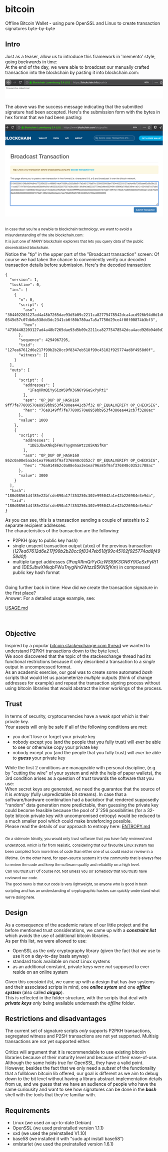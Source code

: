 # bitcoin
Offline Bitcoin Wallet - using pure OpenSSL and Linux to create transaction signatures byte-by-byte 

## Intro

Just as a teaser, allow us to introduce this framework in 'memento' style, going _backwards_ in time:<br/>
At the end of the day, we were able to broadcast our manually crafted transaction into the blockchain by pasting it into blockchain.com:<br/>

![pushtx](/images/blockchain.info-pushtx.png)<br/>

The above was the success message indicating that the submitted signature had been accepted. Here's the submission form with the bytes in hex format that we had been pasting:<br/>

![pushtx](/images/blockchain.com-btc-pushtx.png)

<br/>
<sup>In case that you're a newbie to blockchain technology, we want to avoid a misunderstanding of the site blockchain.com:<br/>
It is just one of MANY blockchain explorers that lets you query data of the public decentralized blockchain.<br/></sup>
Notice the "tip" in the upper part of the "Broadcast transaction" screen: Of course we had taken the chance to conveniently verify our decoded transaction details before submission. Here's the decoded transaction:<br/>

    {
      "version": 1,
      "locktime": 0,
      "ins": [
        {
          "n": 0,
          "script": {
            "asm": "304402203127ad4a48b7265dae93d5b09c2211ca82775478542dca4acd926b94d0d1d65202202557027d26c265513fc84e3a62332770ed3dfec652f498139690b756b5384e1d01 0345d57c07db0a538dd3dc2341cb6f80b780aa7a5a7750d29ce4f00f00874b3bf3",
            "hex": "47304402203127ad4a48b7265dae93d5b09c2211ca82775478542dca4acd926b94d0d1d65202202557027d26c265513fc84e3a62332770ed3dfec652f498139690b756b5384e1d01210345d57c07db0a538dd3dc2341cb6f80b780aa7a5a7750d29ce4f00f00874b3bf3"
          },
          "sequence": 4294967295,
          "txid": "127ea67612d6e217f99b2b28cc9f8347eb518f99c45102f925774ad8f4958d0f",
          "witness": []
        }
      ],
      "outs": [
        {
          "script": {
            "addresses": [
              "1FaqXRmQiYyGizWS9fK3GN6Y9GeSxPyRt1"
            ],
            "asm": "OP_DUP OP_HASH160 9ff7fe77800570e8959bb953f4380ea442cb7f32 OP_EQUALVERIFY OP_CHECKSIG",
            "hex": "76a9149ff7fe77800570e8959bb953f4380ea442cb7f3288ac"
          },
          "value": 1000
        },
        {
          "script": {
            "addresses": [
              "1DESJbwXNkqbFWuTnygNnGWtzz85KNSfKm"
            ],
            "asm": "OP_DUP OP_HASH160 862c0a08e5aa3e1ea796a85f9af376848c0352c7 OP_EQUALVERIFY OP_CHECKSIG",
            "hex": "76a914862c0a08e5aa3e1ea796a85f9af376848c0352c788ac"
          },
          "value": 3000
        }
      ],
      "hash": "180d08561d4f85e22bfcde890a17f353250c302e995042a1e42b226984e3e9da",
      "txid": "180d08561d4f85e22bfcde890a17f353250c302e995042a1e42b226984e3e9da"
    }

As you can see, this is a transaction sending a couple of satoshis to 2 separate recipient addresses.<br/>
The characteristics of the transaction are the following:

- P2PKH (pay to public key hash)
- single unspent transaction output (utxo) of the previous transaction (_127ea67612d6e217f99b2b28cc9f8347eb518f99c45102f925774ad8f4958d0f_)
- multiple target addresses (_1FaqXRmQiYyGizWS9fK3GN6Y9GeSxPyRt1_ and _1DESJbwXNkqbFWuTnygNnGWtzz85KNSfKm_) in compressed public key hash format

<br/>
Going further back in time: How did we create the transaction signature in the first place?<br/>
Answer: For a detailed usage example, see:

[USAGE.md](USAGE.md)

<br/>

## Objective

Inspired by a popular [bitcoin.stackexchange.com thread](https://bitcoin.stackexchange.com/questions/32628/redeeming-a-raw-transaction-step-by-step-example-required) we wanted to understand P2PKH transactions down to the byte level.<br/>
We soon discovered that the topic of the stackexchange thread had its functional restrictions because it only described a transaction to a _single_ output in uncompressed format.<br/>
As an academic exercise, our goal was to create some automated _bash_ scripts that would let us parameterize _multiple_ outputs (think of change addresses for example) and repeat the transaction signing process without using bitcoin libraries that would abstract the inner workings of the process.<br/>

## Trust

In terms of security, cryptocurrencies have a weak spot which is their private key.<br/>
Your assets will only be safe if all of the following conditions are met:<br/>

- you don't lose or forget your private key
- nobody except you (and the people that you fully trust) will _ever_ be able to see or otherwise copy your private key
- nobody except you (and the people that you fully trust) will _ever_ be able to __*guess*__ your private key

While the first 2 conditions are manageable with personal discipline, (e.g. by "cutting the wire" of your system and with the help of paper wallets), the 3rd condition arises as a question of _trust_ towards the software that you use:<br/>
When secret keys are generated, we need the guarantee that the source of it is _entropy_ (fully unpredictable bit streams). In case that a software/hardware combination had a backdoor that rendered supposedly "random" data generation more predictable, then guessing the private key could become feasible because the pool of 2ˆ256 possibilities (for a 32-byte bitcoin private key with uncompromised entropy) would be reduced to a much smaller pool which could make bruteforcing possible.<br/>
Please read the details of our approach to entropy here: [ENTROPY.md](ENTROPY.md) <br/>
<br/>
<sub>On a sidenote: Ideally, you would only trust software that you have fully _reviewed_ and understood, which is far from realistic, considering that our favourite Linux system has been compiled from more lines of code than either one of us could read or review in a lifetime. On the other hand, for open-source systems it's the _community_ that is always free to review the code and keep the software quality and reliability on a high level.<br/>
Can you trust _us_? Of course not. Not unless you (or somebody that you trust) have reviewed our code.<br/>
The good news is that our code is very lightweight, so anyone who is good in bash scripting and has an understanding of cryptographic hashes can quickly understand what we're doing here.</sub>
<br/>

## Design

As a consequence of the academic nature of our little project and the before mentioned trust considerations, we came up with a __*constraint list*__ which avoids the use of additional bitcoin libraries.<br/>
As per this list, we were allowed to use:<br/>

- OpenSSL as the _only_ cryptography library (given the fact that _we_ use to use it on a day-to-day basis anyway)<br/>
- standard tools available on most Linux systems<br/>
- as an additional constaint, private keys were _not_ supposed to ever reside on an online system<br/>

Given this _constaint list_, we came up with a design that has _two_ systems and their associated scripts in mind, one __*online sytem*__ and one __*offline system*__ (also called __*airgap*__).<br/>
This is reflected in the folder structure, with the scripts that deal with __*private keys*__ _only_ being available underneath the _offline_ folder.

## Restrictions and disadvantages

The current set of signature scripts _only_ supports P2PKH transactions, segregated witness and P2SH transactions are not yet supported. Multisig transactions are not yet supported either.<br/>
<br/>
Critics will argument that it is recommendable to use existing bitcoin libraries because of their maturity level and because of their ease-of-use. Although the same holds true for OpenSSL, they have a valid point.<br/>
However, besides the fact that we only need a _subset_ of the functionality that a fullblown bitcoin lib offered, our goal is different as we aim to debug down to the bit level without having a library abstract implementation details from us, and we guess that we have an audience of people who have the same curiousity and want to see how signatures can be done in the __*bash*__ shell with the tools that they're familiar with.

## Requirements

- Linux (we used an up-to-date Debian)
- OpenSSL (we used preinstalled version 1.1.1)
- xxd (we used the preinstalled V1.10)
- base58 (we installed it with "sudo apt install base58")
- xmlstarlet (we used the preinstalled version 1.6.1)



